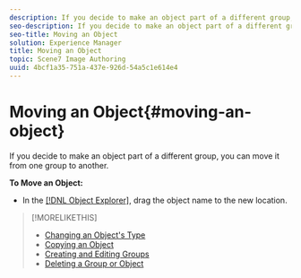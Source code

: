 ```yaml
---
description: If you decide to make an object part of a different group, you can move it from one group to another.
seo-description: If you decide to make an object part of a different group, you can move it from one group to another.
seo-title: Moving an Object
solution: Experience Manager
title: Moving an Object
topic: Scene7 Image Authoring
uuid: 4bcf1a35-751a-437e-926d-54a5c1e614e4
---
```


# Moving an Object{#moving-an-object}

If you decide to make an object part of a different group, you can move it from one group to another.

 **To Move an Object:**

* In the [ [!DNL Object Explorer]](../../r-vat-glossary/c-vat-obj-explorer.md#concept-da56038ea82c40a1a10576f99f2f6836), drag the object name to the new location.

>[!MORELIKETHIS]
>
>* [Changing an Object's Type](../../c-vat-obj-pg/c-vat-work-obj/t-vat-chg-obj-type.md#task-ce743f3c8ab74682abd1841e340a9e66)
>* [Copying an Object](../../c-vat-obj-pg/c-vat-work-obj/t-vat-copy-obj.md#task-0b0582d7480a4d6991278ecb688c7823)
>* [Creating and Editing Groups](../../c-vat-obj-pg/c-vat-create-grps-obj/t-vat-create-grps.md#task-1c2ae5cfaf3a4c51b153eea44dc3d099)
>* [Deleting a Group or Object](../../c-vat-obj-pg/c-vat-work-obj/t-vat-del-obj.md#task-0b06646b938043acbe4376dff2ceffcc)
